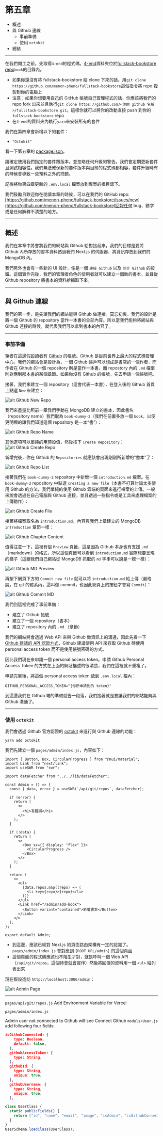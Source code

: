 # 第五章

- 概述
- 與 Github 連線
  - 事前準備
  - 使用 `octokit`
- 總結

---

在我們開工之前，先取得`4-end`的程式碼。[4-end](https://github.com/menon-pheno/fullstack-bookstore/tree/master/book/4-end)資料夾位於[fullstack-bookstore repo](https://github.com/menon-pheno/fullstack-bookstore)`book`的目錄內。

- 如果你還沒有將 fullstack-bookstore 給 clone 下來的話，用`git clone https://github.com/menon-pheno/fullstack-bookstore`這個指令將 repo 複製到你的電腦上
- 注意：如果你想要用自己的 GitHub 帳號自己管理程式的話，你應該將我們的 repo fork 出來並且執行`git clone https://github.com/<你的 github 名稱>/fullstack-bookstore.git`。這樣你就可以將你的改動直接 push 到你的`fullstack-bookstore` repo
- 在`4-end`的資料夾內執行`yarn`來安裝所有的套件

我們在第四章會新增以下的套件：

- `"Octokit"`

看一下第五章的 [package.json](https://github.com/menon-pheno/fullstack-bookstore/blob/master/book/5-end/package.json)。

請確定使用我們指定的套件跟版本，並忽略任何升級的警告。我們會定期更新套件且測試相容性。我們無法確保新的套件版本與目前的程式碼都相容，套件升級時有的時候會導致一些預料之外的問題。

記得將你第四章更新的 `.env.local` 檔案放到專案的根目錄下。

我們鼓勵且歡迎你在閱讀本章的時候，可以在我們的 GitHub repo: [https://github.com/menon-pheno/fullstack-bookstore/issues/new](https://github.com/menon-pheno/fullstack-bookstore)回報任何 bug、錯字或是任何解釋不清楚的地方。

---

## 概述

我們在本章中將會將我們的網站與 Github 給對接起來，我們的目標是要將 Github 內所存放的書本資料透過我們 Next.js 的伺服器，將資訊存放到我們的 MongoDB 內。

我們另外也會有一些新的 UI 設計，像是一個 `連接 Github` 以及 `同步 Github` 的按鈕。這個實作完後，我們的管理者角色的使用者就可以建立一個新的書本，並且從 Github repository 將書本的資料給抓取下來。

---

## 與 Github 連線

我們的第一步，是先讓我們的網站能與 Github 做連接。莫忘初衷，我們的設計是將一個 Github 的 repository 當作一本書的全部內容。所以當我們能夠將網站與 Github 連接的時候，就代表我們可以拿到書本的內容了。

---

### 事前準備

筆者在這邊假設讀者有 [Github](https://github.com) 的帳號。Github 是目前世界上最大的程式碼管理中心。我們的網站會是設計為，一個 Github 帳戶可以想成是書店的一個作者，而作者在 Github 的一個 repository 則是當作一本書，而 repostory 內的 `.md` 檔案則對應到那本書的某個章節。如果你沒有 Github 的帳號，先去申請一個帳號吧。

接著，我們來建立一個 repository（這會代表一本書），在登入後的 Github 首頁上點選 `New` 來建立：

![alt Github New Repo](./5-images/5-new-repo.png)

我們來盡量比照前一章我們手動在 MongoDB 建立的書本，因此書名（repository name）我們取為 `book-dummy-2`（我們在前置多放一個 `book`，以便更明顯的讓我們知道這個 repository 是一本“書”）：

![alt Github Repo Name](./5-images/5-repo-name.png)

其他選項可以單純的用預設值，然後按下 `Create Repository`：
![alt Github Create Repo](./5-images/5-create-repo.png)

新增完後，你在 Github 的 `Repositories` 就應該會出現剛剛所新增的“書本”了：

![alt Github Repo List](./5-images/5-repo-list.png)

接著我們在 `book-dummy-2` repository 中新增一個 `introduction.md` 檔案。在 `book-dummy-2` repository 中點選 `creating a new file`（本書不打算討論太多使用 Github 的方法，我們單純的使用 Github 雲端的頁面來進行檔案的上傳。一般來說會透過在自己電腦與 Github 連接，並且透過一些指令或是工具來處理檔案的上傳動作）：

![alt Github Create File](./5-images/5-create-file.png)

接著將檔案取名為 `introduction.md`，內容與我們上章建立的 MongoDB `introduction` 章節一樣：

![alt Github Chapter Content](./5-images/5-chapter-content.png)

值得注意一下，這裡有個 `Preview` 頁籤，這是因為 Github 本身也有支援 `.md`（markdown）的格式，所以這個頁籤可以看到 `introduction.md` 實際想要呈現的樣子（這跟我們自己網站從 MongoDB 抓取的 `md` 字串可以說是一模一樣）：

![alt Github MD Preview](./5-images/5-md-preview.png)

再按下網頁下方的 `Commit new file` 就可以將 `introduction.md` 給上傳（嚴格說，在 git 的體系內，這叫做 commit，也因此網頁上的按鈕才會寫 `Commit`）：

![alt Github Commit MD](./5-images/5-commit-md.png)

我們到這裡完成了事前準備：

- 建立了 Github 帳號
- 建立了一個 repository（書本）
- 建立了 repository 內的 `.md` （章節）

我們的網站將會透過 Web API 來與 Github 做資訊上的溝通，因此先看一下 [Github 建議的 API 認證方式](https://docs.github.com/en/enterprise-server@3.4/authentication/keeping-your-account-and-data-secure/creating-a-personal-access-token)，Github 建議使用 API 來存取 Github 時使用 personal access token 而不是使用帳號密碼的方式。

因此我們現在來申請一個 personal access token。申請 Github Personal Access Token 的方式在上面的網址描述的很清楚，我們在這裡就不重複了。

申請完畢後，將這個 personal access token 放到 `.env.local` 檔內：

```
GITHUB_PERSONAL_ACCESS_TOKEN="{你所申請到的 token}"
```

到這邊我們在 Github 端的準備就告一段落，我們接著就是要讓我們的網站能夠與 Github 溝通了。

---

### 使用 `octokit`

我們會透過 Github 官方認證的 [octokit](https://github.com/octokit/octokit.js) 來進行與 Github 連線的功能：

```
yarn add octokit
```

我們先建立一個 `pages/admin/index.js`，內容如下：

```JSX
import { Button, Box, CircularProgress } from "@mui/material";
import Link from "next/link";
import useSWR from "swr";

import dataFetcher from "../../lib/dataFetcher";

const Admin = () => {
  const { data, error } = useSWR(`/api/git/repos`, dataFetcher);

  if (error) {
    return (
      <>
        <h1>有錯誤</h1>
      </>
    );
  }

  if (!data) {
    return (
      <>
        <Box sx={{ display: "flex" }}>
          <CircularProgress />
        </Box>
      </>
    );
  }

  return (
    <>
      <ul>
        {data.repos.map((repo) => (
          <li key={repo}>{repo}</li>
        ))}
      </ul>
      <Link href="/admin/add-book">
        <Button variant="contained">新增書本</Button>
      </Link>
    </>
  );
};

export default Admin;
```

- 到這邊，應該已經對 Next.js 的頁面路由架構有一定的認識了。`pages/admin/index.js` 會對應到 `{ROOT_URL/admin}` 的這個頁面
- 這個頁面的程式碼應該也不陌生才對，就是呼叫一個 Web API（`/api/git/repos`，這個待會就會實作）然後將回傳的資料用一個 `<ul>` 給列表出來

現在假設造訪 `http://localhost:3000/admin`：

![alt Admin Page](./5-images/5-admin-page.png)

---

`pages/api/git/repos.js`
Add Environment Variable for Vercel

`pages/admin/index.js`

Admin user not connected to Github will see Connect Github
`models/User.js` add following four fields:

```JSON
isGithubConnected: {
    type: Boolean,
    default: false,
  },
  githubAccessToken: {
    type: String,
  },
  githubId: {
    type: String,
    unique: true,
  },
  githubUsername: {
    type: String,
    unique: true,
  },
```

```JavaScript
class UserClass {
  static publicFields() {
    return ["id", "name", "email", "image", "isAdmin", "isGithubConnected"];
  }
}
UserSchema.loadClass(UserClass);
```
